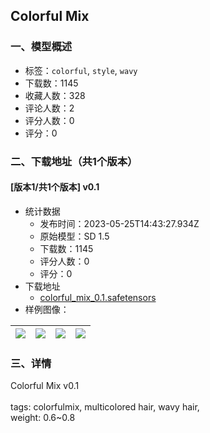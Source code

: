 ## Colorful Mix
### 一、模型概述

- 标签：`colorful`, `style`, `wavy`
- 下载数：1145
- 收藏人数：328
- 评论人数：2
- 评分人数：0
- 评分：0

### 二、下载地址（共1个版本）

#### [版本1/共1个版本] v0.1

- 统计数据
  - 发布时间：2023-05-25T14:43:27.934Z
  - 原始模型：SD 1.5
  - 下载数：1145
  - 评分人数：0
  - 评分：0
- 下载地址
  - [colorful_mix_0.1.safetensors](https://civitai.com/api/download/models/80800)
- 样例图像：

| <img src="https://image.civitai.com/xG1nkqKTMzGDvpLrqFT7WA/163d957f-f65a-4300-b513-054825192035/width=450/907655.jpeg" /> | <img src="https://image.civitai.com/xG1nkqKTMzGDvpLrqFT7WA/f3617bd8-fb89-4f94-b6ae-fafd98ab170b/width=450/907444.jpeg" /> | <img src="https://image.civitai.com/xG1nkqKTMzGDvpLrqFT7WA/81f77a70-69b9-411b-9a8a-92a3a1a70552/width=450/907657.jpeg" /> | <img src="https://image.civitai.com/xG1nkqKTMzGDvpLrqFT7WA/b9d3dccd-d31d-4376-abe9-f525230bf273/width=450/907445.jpeg" /> |
| ---- | ---- | ---- | ---- |


### 三、详情
<p>Colorful Mix v0.1<br /><br />tags: colorfulmix, multicolored hair, wavy hair,<br />weight: 0.6~0.8</p>